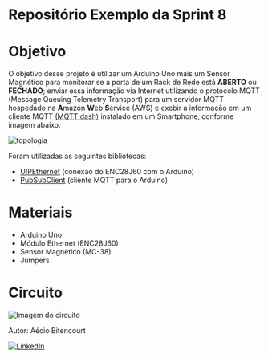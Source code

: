 # Repositório Exemplo da Sprint 8

# Objetivo

O objetivo desse projeto é utilizar um Arduino Uno mais um Sensor Magnético para monitorar se a porta de um Rack de Rede está **ABERTO** ou **FECHADO**; enviar essa informação via Internet utilizando o protocolo MQTT (Message Queuing Telemetry Transport) para um servidor MQTT hospedado na **A**mazon **W**eb **S**ervice (AWS) e exebir a informação em um cliente MQTT [(MQTT dash)](https://play.google.com/store/apps/details?id=net.routix.mqttdash&hl=pt_BR&gl=US) instalado em um Smartphone, conforme imagem abaixo.

![topologia](https://camo.githubusercontent.com/7beef2d4780d87a603d7de49b2da0467c8537dff96575b628a04bd4010ebb1cc/68747470733a2f2f692e696d6775722e636f6d2f4d576870586b562e706e67)

Foram utilizadas as seguintes bibliotecas:

* [UIPEthernet](https://github.com/UIPEthernet/UIPEthernet) (conexão do ENC28J60 com o Arduino)
* [PubSubClient](https://github.com/knolleary/pubsubclient) (cliente MQTT para o Arduino)

# Materiais

* Arduino Uno
* Módulo Ethernet (ENC28J60)
* Sensor Magnético (MC-38)
* Jumpers

# Circuito

 ![Imagem do circuito](https://camo.githubusercontent.com/ad1da211b35b60b23fb095a64e76dc6504d0c3229e853bd82a69a4d5d27bbb88/68747470733a2f2f692e696d6775722e636f6d2f594947477453472e706e67)
 
 Autor: Aécio Bitencourt
 
 <a href="https://www.linkedin.com/in/bitencourtaecio/"> <img alt="LinkedIn" src="https://img.shields.io/badge/linkedin%20-%230077B5.svg?&style=for-the-badge&logo=linkedin&logoColor=white"/> </a> 
 
